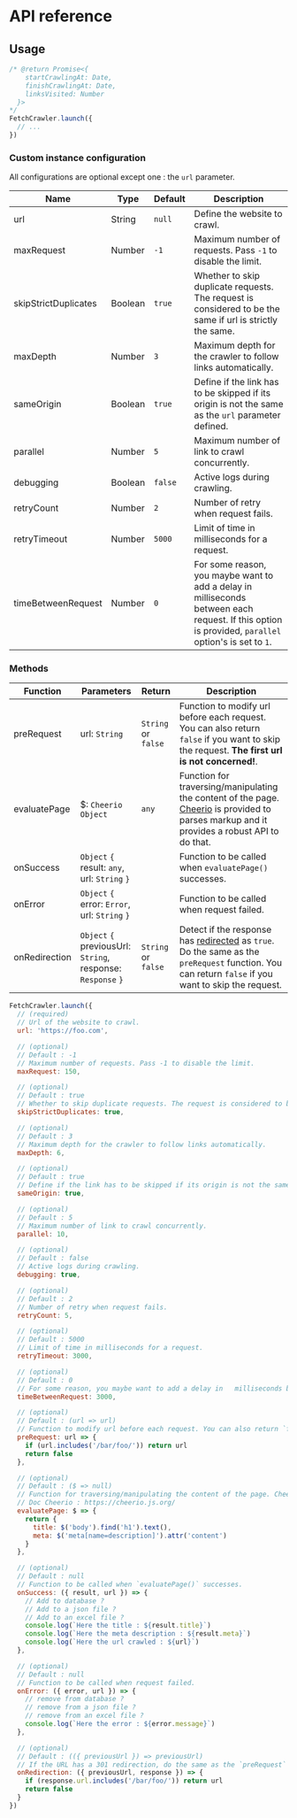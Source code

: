 # API reference

## Usage

```javascript
/* @return Promise<{
    startCrawlingAt: Date,
    finishCrawlingAt: Date,
    linksVisited: Number
  }>
*/
FetchCrawler.launch({
  // ...
})
```

### Custom instance configuration

All configurations are optional except one : the `url` parameter.

| Name | Type | Default | Description |
| ---  | ---  | ---     | ---         |
| url  | String  | `null` | Define the website to crawl. |
| maxRequest  | Number  | `-1` | Maximum number of requests. Pass `-1` to disable the limit. |
| skipStrictDuplicates  | Boolean  | `true` | Whether to skip duplicate requests. The request is considered to be the same if url is strictly the same. |
| maxDepth  | Number  | `3` | Maximum depth for the crawler to follow links automatically. |
| sameOrigin  | Boolean  | `true` | Define if the link has to be skipped if its origin is not the same as the `url` parameter defined. |
| parallel  | Number  | `5` | Maximum number of link to crawl concurrently. |
| debugging  | Boolean  | `false` | Active logs during crawling. |
| retryCount  | Number  | `2` | Number of retry when request fails. |
| retryTimeout  | Number  | `5000` | Limit of time in milliseconds for a request. |
| timeBetweenRequest  | Number  | `0` | For some reason, you maybe want to add a delay in milliseconds between each request. If this option is provided, `parallel` option's is set to `1`. |


### Methods

| Function | Parameters | Return | Description |
| ---      | ---        | ---    | ---     |
| preRequest | url: `String` | `String` or `false` | Function to modify url before each request. You can also return `false` if you want to skip the request. __The first url is not concerned!__. |
| evaluatePage | $: `Cheerio Object` | `any` | Function for traversing/manipulating the content of the page. [Cheerio](https://cheerio.js.org/) is provided to parses markup and it provides a robust API to do that. |
| onSuccess | `Object` `{` result: `any`, url: `String` `}` |  |Function to be called when `evaluatePage()` successes. |
| onError | `Object` `{` error: `Error`, url: `String` `}` |  |Function to be called when request failed. |
| onRedirection | `Object` `{` previousUrl: `String`, response: `Response` `}`  | `String` or `false` | Detect if the response has [redirected](https://developer.mozilla.org/fr/docs/Web/API/Response/redirected) as `true`. Do the same as the `preRequest` function. You can return `false` if you want to skip the request. |

```javascript
FetchCrawler.launch({
  // (required)
  // Url of the website to crawl.
  url: 'https://foo.com',

  // (optional)
  // Default : -1
  // Maximum number of requests. Pass -1 to disable the limit.
  maxRequest: 150,

  // (optional)
  // Default : true
  // Whether to skip duplicate requests. The request is considered to be the same if url is strictly the same.
  skipStrictDuplicates: true,

  // (optional)
  // Default : 3
  // Maximum depth for the crawler to follow links automatically.
  maxDepth: 6,

  // (optional)
  // Default : true
  // Define if the link has to be skipped if its origin is not the same as the `url` parameter defined.
  sameOrigin: true,

  // (optional)
  // Default : 5
  // Maximum number of link to crawl concurrently.
  parallel: 10,

  // (optional)
  // Default : false
  // Active logs during crawling.
  debugging: true,

  // (optional)
  // Default : 2
  // Number of retry when request fails.
  retryCount: 5,

  // (optional)
  // Default : 5000
  // Limit of time in milliseconds for a request.
  retryTimeout: 3000,

  // (optional)
  // Default : 0
  // For some reason, you maybe want to add a delay in   milliseconds between each request. If this option is provided, `parallel` option's is set to `1`.
  timeBetweenRequest: 3000,

  // (optional)
  // Default : (url => url)
  // Function to modify url before each request. You can also return `false` if you want to skip the request.
  preRequest: url => {
    if (url.includes('/bar/foo/')) return url
    return false
  },

  // (optional)
  // Default : ($ => null)
  // Function for traversing/manipulating the content of the page. Cheerio is provided to parses markup and it provides a robust API to do that.
  // Doc Cheerio : https://cheerio.js.org/
  evaluatePage: $ => {
    return {
      title: $('body').find('h1').text(),
      meta: $('meta[name=description]').attr('content')
    }
  },

  // (optional)
  // Default : null
  // Function to be called when `evaluatePage()` successes.
  onSuccess: ({ result, url }) => {
    // Add to database ?
    // Add to a json file ?
    // Add to an excel file ?
    console.log(`Here the title : ${result.title}`)
    console.log(`Here the meta description : ${result.meta}`)
    console.log(`Here the url crawled : ${url}`)
  },

  // (optional)
  // Default : null
  // Function to be called when request failed.
  onError: ({ error, url }) => {
    // remove from database ?
    // remove from a json file ?
    // remove from an excel file ?
    console.log(`Here the error : ${error.message}`)
  },

  // (optional)
  // Default : (({ previousUrl }) => previousUrl)
  // If the URL has a 301 redirection, do the same as the `preRequest` function. You can return `false` if you want to skip the request.
  onRedirection: ({ previousUrl, response }) => {
    if (response.url.includes('/bar/foo/')) return url
    return false
  }
})
```